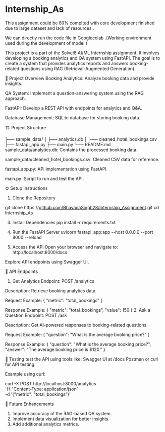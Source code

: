 # Internship_As

This assignment could be 80% complted with core development finished due to large dataset and lack of resources . 

We can directly run the code file in Googlecolab .(Working environment used during the development of model )

This project is a part of the Solvei8 AI/ML Internship assignment. It involves developing a booking analytics and QA system using FastAPI. The goal is to create a system that provides analytics reports and answers booking-related questions using RAG (Retrieval-Augmented Generation).

🚀 Project Overview
Booking Analytics: Analyze booking data and provide insights.

QA System: Implement a question-answering system using the RAG approach.

FastAPI: Develop a REST API with endpoints for analytics and Q&A.

Database Management: SQLite database for storing booking data.

🏗 Project Structure

├── sample_data/
│   ├── analytics.db
│   ├── cleaned_hotel_bookings.csv
├── fastapi_app.py
├── main.py
└── README.md
sample_data/analytics.db: Contains the processed booking data.

sample_data/cleaned_hotel_bookings.csv: Cleaned CSV data for reference.

fastapi_app.py: API implementation using FastAPI.

main.py: Script to run and test the API.

⚙️ Setup Instructions
1. Clone the Repository

git clone https://[github.com/BhavanaSingh28/Internship_Assignment](https://github.com/BhavanaSingh28/Internship_As).git
cd Internship_As

3. Install Dependencies
pip install -r requirements.txt


4. Run the FastAPI Server
uvicorn fastapi_app:app --host 0.0.0.0 --port 8000 --reload


5. Access the API
Open your browser and navigate to:
http://localhost:8000/docs

Explore API endpoints using Swagger UI.

📌 API Endpoints
1. Get Analytics
Endpoint: POST /analytics

Description: Retrieve booking analytics data.

Request Example:
{
  "metric": "total_bookings"
}



Response Example:
{
  "metric": "total_bookings",
  "value": 150
}
2. Ask a Question
Endpoint: POST /ask

Description: Get AI-powered responses to booking-related questions.

Request Example:
{
  "question": "What is the average booking price?"
}



Response Example:
{
  "question": "What is the average booking price?",
  "answer": "The average booking price is $120."
}


🧪 Testing
test the API using tools like:
Swagger UI at /docs
Postman or curl for API testing.

Example using curl:

curl -X POST http://localhost:8000/analytics \
-H "Content-Type: application/json" \
-d '{"metric": "total_bookings"}'


📝 Future Enhancements
1. Improve accuracy of the RAG-based QA system.
2. Implement data visualization for better insights.
3. Add additional analytics metrics.

